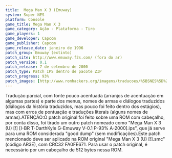 ```yaml
---
title:  Mega Man X 3 (Emuway)
system: Super NES
platform: Console
game_title: Mega Man X 3
game_category: Ação - Plataforma - Tiro
game_players: 1
game_developer: Capcom
game_publisher: Capcom
game_release_date: janeiro de 1996
patch_group: Emuway (extinto)
patch_site: http://www.emuway.f2s.com/ (fora do ar)
patch_version: 0.1
patch_release: 7 de setembro de 2000
patch_type: Patch IPS dentro de pacote ZIP
patch_progress: 93%
patch_images: [http://www.romhackers.org/imagens/traducoes/%5BSNES%5D%20Mega%20Man%20X%203%20-%201.png,http://www.romhackers.org/imagens/traducoes/%5BSNES%5D%20Mega%20Man%20X%203%20-%20Emuway%20-%202.png,http://www.romhackers.org/imagens/traducoes/%5BSNES%5D%20Mega%20Man%20X%203%20-%20Emuway%20-%203.png]
---
```

Tradução parcial, com fonte pouco acentuada (arranjos de acentuação em algumas partes) e parte dos menus, nomes de armas e diálogos traduzidos (diálogos da história traduzidos, mas pouco foi feito dentro dos estágios), mas com erros de pontuação e traduções literais (alguns nomes de armas).ATENÇÃO:O patch original foi feito sobre uma ROM com cabeçalho, por conta disso, foi tirado um outro patch nomeado como "Mega Man X 3 (U) [!] [I-BR T-DarthKyle G-Emuway V-0.1 P-93% A-2000].ips", que já serve para uma ROM considerada "good dump" (sem modificações).Este patch mencionado deve ser aplicado na ROM original "Mega Man X 3 (U) [!].smc" (código AR3E), com CRC32 FA0FE671. Para usar o patch original, é necessário por um cabeçalho de 512 bytes nessa ROM.